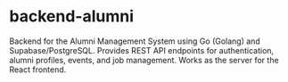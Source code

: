 # backend-alumni
Backend for the Alumni Management System using Go (Golang) and Supabase/PostgreSQL. Provides REST API endpoints for authentication, alumni profiles, events, and job management. Works as the server for the React frontend.
